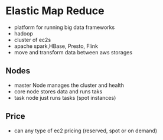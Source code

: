 #  Elastic Map Reduce
- platform for running big data frameworks
- hadoop
- cluster of ec2s
- apache spark,HBase, Presto, Flink
- move and transform data between aws storages

## Nodes
- master Node manages the cluster and health 
- core node stores data and runs taks
- task node just runs tasks (spot instances)
## Price
- can any type of ec2 pricing (reserved, spot or on demand)
